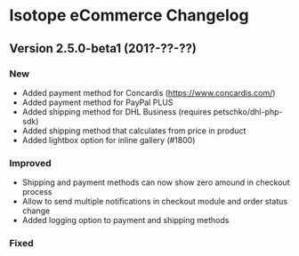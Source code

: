 Isotope eCommerce Changelog
===========================

Version 2.5.0-beta1 (201?-??-??)
--------------------------------

### New

- Added payment method for Concardis (https://www.concardis.com/)
- Added payment method for PayPal PLUS
- Added shipping method for DHL Business (requires petschko/dhl-php-sdk)
- Added shipping method that calculates from price in product
- Added lightbox option for inline gallery (#1800)


### Improved

- Shipping and payment methods can now show zero amound in checkout process
- Allow to send multiple notifications in checkout module and order status change
- Added logging option to payment and shipping methods


### Fixed

